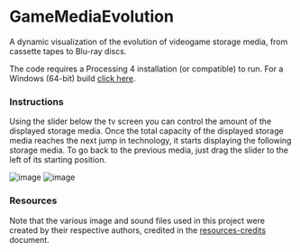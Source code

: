 # GameMediaEvolution
A dynamic visualization of the evolution of videogame storage media, from cassette tapes to Blu-ray discs.

The code requires a Processing 4 installation (or compatible) to run. For a Windows (64-bit) build [click here](https://drive.google.com/file/d/15jpuEmJMN-ECSxIuev5-bNuqIYYqfdjq/).

### Instructions
Using the slider below the tv screen you can control the amount of the displayed storage media. Once the total capacity of the displayed storage media reaches the next jump in technology, it starts displaying the following storage media. To go back to the previous media, just drag the slider to the left of its starting position.

![image](https://github.com/user-attachments/assets/be32d25c-85c1-4bc2-988b-7f0905e212e3)
![image](https://github.com/user-attachments/assets/b6d2607b-65fd-464c-b50f-cd0a8a6b95ac)

### Resources
Note that the various image and sound files used in this project were created by their respective authors, credited in the [resources-credits](resources-credits.pdf) document.
